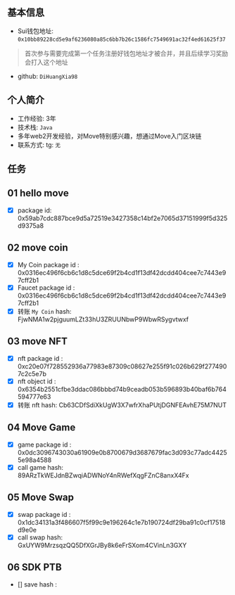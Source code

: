## 基本信息
- Sui钱包地址: `0x10bb89228cd5e9af6236080a85c6bb7b26c1586fc7549691ac32f4ed61625f37`
> 首次参与需要完成第一个任务注册好钱包地址才被合并，并且后续学习奖励会打入这个地址
- github: `DiHuangXia98`

## 个人简介
- 工作经验: 3年
- 技术栈: `Java`
- 多年web2开发经验，对Move特别感兴趣，想通过Move入门区块链
- 联系方式: tg: `无` 

## 任务

##   01 hello move  
- [x] package id: 0x59ab7cdc887bce9d5a72519e3427358c14bf2e7065d37151999f5d325d9375a8

##   02 move coin
- [x] My Coin package id : 0x0316ec496f6cb6c1d8c5dce69f2b4cd1f13df42dcdd404cee7c7443e97cff2b1
- [x] Faucet package id : 0x0316ec496f6cb6c1d8c5dce69f2b4cd1f13df42dcdd404cee7c7443e97cff2b1
- [x] 转账 `My Coin` hash: FjwNMA1w2pjguumLZt33hU3ZRUUNbwP9WbwRSygvtwxf

##   03 move NFT
- [x] nft package id : 0xc20e07f728552936a77983e87309c08627e255f91c026b629f2774907c2c5e7b
- [x] nft object id : 0x6354b2551cfbe3ddac086bbbd74b9ceadb053b596893b40baf6b764594777e63
- [x] 转账 nft  hash: Cb63CDfSdiXkUgW3X7wfrXhaPUtjDGNFEAvhE75M7NUT

##   04 Move Game
- [x] game package id : 0x0dc3096743030a61909e0b8700679d3687679fac3d093c77adc44255e98a4588
- [x] call game hash: 89ARzTkWEJdnBZwqiADWNoY4nRWefXqgFZnC8anxX4Fx

##   05 Move Swap
- [x] swap package id : 0x1dc34131a3f486607f5f99c9e196264c1e7b190724df29ba91c0cf17518d9e0e
- [x] call swap hash: GxUYW9MrzsqzQQ5DfXGrJBy8k6eFrSXom4CVinLn3GXY

##   06 SDK PTB
- [] save hash :
